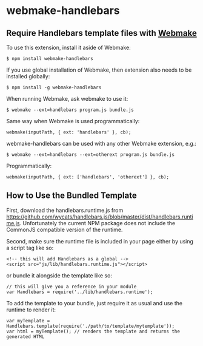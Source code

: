 # webmake-handlebars

## Require Handlebars template files with [Webmake](https://github.com/medikoo/modules-webmake)

To use this extension, install it aside of Webmake:

    $ npm install webmake-handlebars

If you use global installation of Webmake, then extension also needs to be installed globally:

    $ npm install -g webmake-handlebars

When running Webmake, ask webmake to use it:

    $ webmake --ext=handlebars program.js bundle.js

Same way when Webmake is used programmatically:

    webmake(inputPath, { ext: 'handlebars' }, cb);

webmake-handlebars can be used with any other Webmake extension, e.g.:

    $ webmake --ext=handlebars --ext=otherext program.js bundle.js

Programmatically:

    webmake(inputPath, { ext: ['handlebars', 'otherext'] }, cb);

## How to Use the Bundled Template
First, download the handlebars.runtime.js from https://github.com/wycats/handlebars.js/blob/master/dist/handlebars.runtime.js. Unfortunately the current NPM package does not include the CommonJS compatible version of the runtime. 

Second, make sure the runtime file is included in your page either by using a script tag like so:

    <!-- this will add Handlebars as a global -->
    <script src="js/lib/handlebars.runtime.js"></script>

or bundle it alongside the template like so:

    // this will give you a reference in your module
    var Handlebars = require('../lib/handlebars.runtime');

To add the template to your bundle, just require it as usual and use the runtime to render it:

    var myTemplate = Handlebars.template(require('./path/to/template/mytemplate'));
    var html = myTemplate(); // renders the template and returns the generated HTML